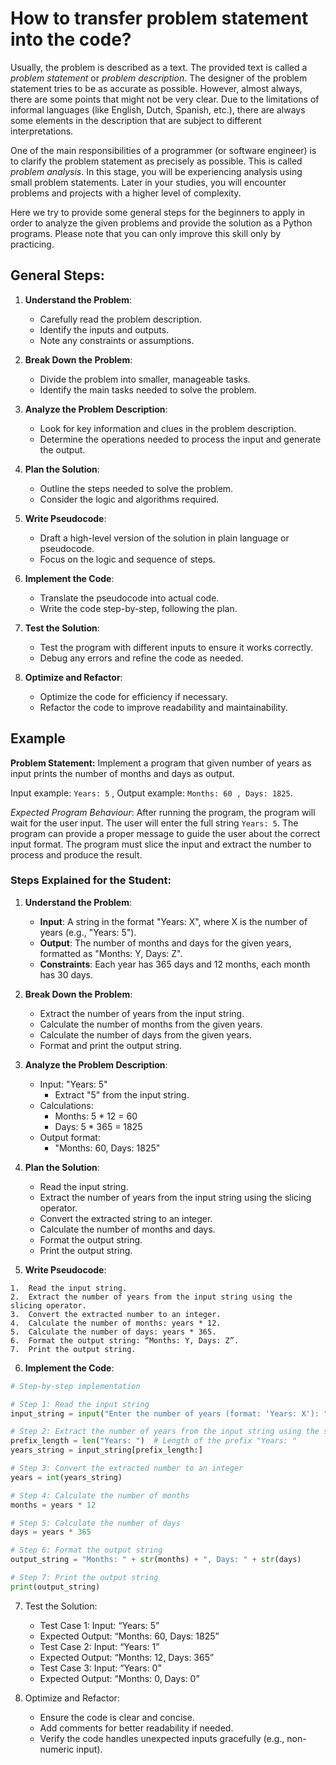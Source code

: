 # How to transfer problem statement into the code? 


Usually, the problem is described as a text. The provided text is called a *problem statement* or *problem description*. The designer of the problem statement tries to be as accurate as possible. However, almost always, there are some points that might not be very clear. Due to the limitations of informal languages (like English, Dutch, Spanish, etc.), there are always some elements in the description that are subject to different interpretations.

One of the main responsibilities of a programmer (or software engineer) is to clarify the problem statement as precisely as possible. This is called *problem analysis*. In this stage, you will be experiencing analysis using small problem statements. Later in your studies, you will encounter problems and projects with a higher level of complexity.

Here we try to provide some general steps for the beginners to apply in order to analyze the given problems and provide the solution as a Python programs. Please note that you can only improve this skill only by practicing. 

## General Steps:

1. **Understand the Problem**:
   - Carefully read the problem description.
   - Identify the inputs and outputs.
   - Note any constraints or assumptions.


2. **Break Down the Problem**:
   - Divide the problem into smaller, manageable tasks.
   - Identify the main tasks needed to solve the problem.

3. **Analyze the Problem Description**:
   - Look for key information and clues in the problem description.
   - Determine the operations needed to process the input and generate the output.

4. **Plan the Solution**:
   - Outline the steps needed to solve the problem.
   - Consider the logic and algorithms required.

5. **Write Pseudocode**:
   - Draft a high-level version of the solution in plain language or pseudocode.
   - Focus on the logic and sequence of steps.

6. **Implement the Code**:
   - Translate the pseudocode into actual code.
   - Write the code step-by-step, following the plan.

7. **Test the Solution**:
   - Test the program with different inputs to ensure it works correctly.
   - Debug any errors and refine the code as needed.

8. **Optimize and Refactor**:
   - Optimize the code for efficiency if necessary.
   - Refactor the code to improve readability and maintainability.

## Example 

**Problem Statement:** Implement a program that given number of years as input prints the number of months and days as output. 

Input example: ```Years: 5``` , 
Output example: ```Months: 60 , Days: 1825```.

*Expected Program Behaviour*: After running the program, the program will wait for the user input. The user will enter the full string ```Years: 5```. The program can provide a proper message to guide the user about the correct input format. The program must slice the input and extract the number to process and produce the result. 

### Steps Explained for the Student:

1. **Understand the Problem**:
   - **Input**: A string in the format "Years: X", where X is the number of years (e.g., "Years: 5").
   - **Output**: The number of months and days for the given years, formatted as "Months: Y, Days: Z".
   - **Constraints**: Each year has 365 days and 12 months, each month has 30 days.

2. **Break Down the Problem**:
   - Extract the number of years from the input string.
   - Calculate the number of months from the given years.
   - Calculate the number of days from the given years.
   - Format and print the output string.

3. **Analyze the Problem Description**:
   - Input: "Years: 5"
     - Extract "5" from the input string.
   - Calculations:
     - Months: 5 * 12 = 60
     - Days: 5 * 365 = 1825
   - Output format:
     - "Months: 60, Days: 1825"

4. **Plan the Solution**:
   - Read the input string.
   - Extract the number of years from the input string using the slicing operator.
   - Convert the extracted string to an integer.
   - Calculate the number of months and days.
   - Format the output string.
   - Print the output string.

5. **Write Pseudocode**:

```
1.	Read the input string.
2.	Extract the number of years from the input string using the slicing operator.
3.	Convert the extracted number to an integer.
4.	Calculate the number of months: years * 12.
5.	Calculate the number of days: years * 365.
6.	Format the output string: “Months: Y, Days: Z”.
7.	Print the output string.
```
6. **Implement the Code**:

```python
# Step-by-step implementation

# Step 1: Read the input string
input_string = input("Enter the number of years (format: 'Years: X'): ")

# Step 2: Extract the number of years from the input string using the slicing operator
prefix_length = len("Years: ")  # Length of the prefix "Years: "
years_string = input_string[prefix_length:]

# Step 3: Convert the extracted number to an integer
years = int(years_string)

# Step 4: Calculate the number of months
months = years * 12

# Step 5: Calculate the number of days
days = years * 365

# Step 6: Format the output string
output_string = "Months: " + str(months) + ", Days: " + str(days)

# Step 7: Print the output string
print(output_string)
```

7.	Test the Solution:
	- Test Case 1: Input: “Years: 5”
	- Expected Output: “Months: 60, Days: 1825”
	- Test Case 2: Input: “Years: 1”
	- Expected Output: “Months: 12, Days: 365”
	- Test Case 3: Input: “Years: 0”
	- Expected Output: “Months: 0, Days: 0”

8.	Optimize and Refactor:
	- Ensure the code is clear and concise.
	- Add comments for better readability if needed.
	- Verify the code handles unexpected inputs gracefully (e.g., non-numeric input).
